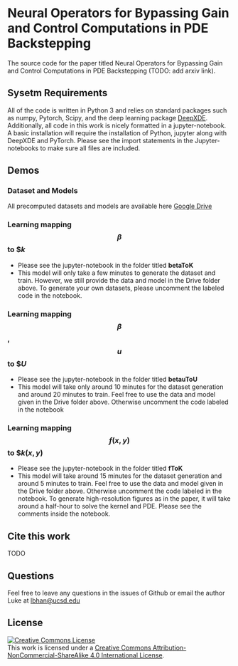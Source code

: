 # Neural Operators for Bypassing Gain and Control Computations in PDE Backstepping

The source code for the paper titled Neural Operators for Bypassing Gain and Control Computations in PDE Backstepping (TODO: add arxiv link).

## Sysetm Requirements
All of the code is written in Python 3 and relies on standard packages such as numpy, Pytorch, Scipy, and the 
deep learning package [DeepXDE](https://github.com/lululxvi/deepxde). Additionally, all code
in this work is nicely formatted in a jupyter-notebook. A basic installation
will require the installation of Python, jupyter along with DeepXDE and PyTorch. Please see the 
import statements in the Jupyter-notebooks to make sure all files are included. 

## Demos

### Dataset and Models
All precomputed datasets and models are available here [Google Drive](https://drive.google.com/drive/folders/151SIUPUdzbTIkRxjSfIt1YEv88AYkzhx?usp=sharing)

### Learning mapping $$\beta$$ to $$k$
- Please see the jupyter-notebook in the folder titled **betaToK**
- This model will only take a few minutes to generate the dataset and train. However, we still provide the data and model in the Drive folder above. To generate your
own datasets, please uncomment the labeled code in the notebook.

### Learning mapping $$\beta$$, $$u$$ to $$U$
- Please see the jupyter-notebook in the folder titled **betauToU**
- This model will take only around 10 minutes for the dataset generation and around 20 minutes to train. Feel free to use the data and model given in the Drive folder above. 
Otherwise uncomment the code labeled in the notebook

### Learning mapping $$f(x, y)$$ to $$k(x, y)$
- Please see the jupyter-notebook in the folder titled **fToK**
- This model will take around 15 minutes for the dataset generation and around 5 minutes to train. Feel free to use the data and model given in the Drive folder above. 
Otherwise uncomment the code labeled in the notebook. To generate high-resolution figures as in the paper, it will take around a half-hour to solve the kernel and PDE. 
Please see the comments inside the notebook. 

## Cite this work
TODO

## Questions
Feel free to leave any questions in the issues of Github or email the author Luke at lbhan@ucsd.edu

## License

<a rel="license" href="http://creativecommons.org/licenses/by-nc-sa/4.0/"><img alt="Creative Commons License" style="border-width:0" src="https://i.creativecommons.org/l/by-nc-sa/4.0/88x31.png" /></a><br />This work is licensed under a <a rel="license" href="http://creativecommons.org/licenses/by-nc-sa/4.0/">Creative Commons Attribution-NonCommercial-ShareAlike 4.0 International License</a>.
